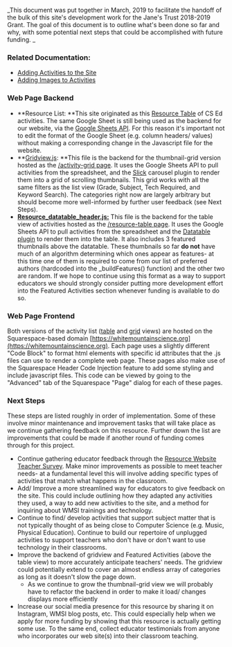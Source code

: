 <!----- Conversion time: 0.573 seconds.


Using this Markdown file:

1. Cut and paste this output into your source file.
2. See the notes and action items below regarding this conversion run.
3. Check the rendered output (headings, lists, code blocks, tables) for proper
   formatting and use a linkchecker before you publish this page.

Conversion notes:

* Docs to Markdown version 1.0β16
* Mon Mar 25 2019 14:46:13 GMT-0700 (PDT)
* Source doc: https://docs.google.com/a/whitemountainscience.org/open?id=1loaX0o6KVTZv07Z2g-Tdo5r0Fd7PGITB9RDjZ4wWgrY
----->


_This document was put together in March, 2019 to facilitate the handoff of the bulk of this site's development work for the Jane's Trust 2018-2019 Grant. The goal of this document is to outline what's been done so far and why, with some potential next steps that could be accomplished with future funding. _


### Related Documentation:



*   [Adding Activities to the Site](https://drive.google.com/a/whitemountainscience.org/open?id=1Hs7H0mQIs9hFH5tkYoKdG3FD8dvXJInrGWSAbhZfQww)
*   [Adding Images to Activities](https://drive.google.com/a/whitemountainscience.org/open?id=1CXYLmfHWAhDx95hU0YXFIy4ovDY7eyaAYiiRtNlnILA)


### Web Page Backend



*   **Resource List: **This site originated as this [Resource Table](https://drive.google.com/a/whitemountainscience.org/open?id=1EdmNxW0F5jTdkemGx95QB_WbasvWVGEfVXuCAZ19cXU) of CS Ed activities. The same Google Sheet is still being used as the backend for our website, via the [Google Sheets API](https://developers.google.com/sheets/api/). For this reason it's important not to edit the format of the Google Sheet (e.g. column headers/ values) without making a corresponding change in the Javascript file for the website.
*   **[Gridview.js](https://github.com/wmsi/janes-trust/blob/master/grid_view/gridview.js): **This file is the backend for the thumbnail-grid version hosted as the [/activity-grid page](https://whitemountainscience.org/activity-grid). It uses the Google Sheets API to pull activities from the spreadsheet, and the [Slick](https://github.com/kenwheeler/slick/) carousel plugin to render them into a grid of scrolling thumbnails. This grid works with all the same filters as the list view (Grade, Subject, Tech Required, and Keyword Search). The categories right now are largely arbitrary but should become more well-informed by further user feedback (see Next Steps).
*   **[Resource_datatable_header.js:](https://github.com/wmsi/janes-trust/blob/master/list_view/resource_datatable_header.js)** This file is the backend for the table view of activities hosted as the [/resource-table page](https://whitemountainscience.org/resource-table). It uses the Google Sheets API to pull activities from the spreadsheet and the [Datatable plugin](https://datatables.net/) to render them into the table. It also includes 3 featured thumbnails above the datatable. These thumbnails so far **do not** have much of an algorithm determining which ones appear as features- at this time one of them is required to come from our list of preferred authors (hardcoded into the _buildFeatures() function) and the other two are random. If we hope to continue using this format as a way to support educators we should strongly consider putting more development effort into the Featured Activities section whenever funding is available to do so.


### Web Page Frontend

Both versions of the activity list ([table](https://www.whitemountainscience.org/resource-table) and [grid](https://www.whitemountainscience.org/activity-grid) views) are hosted on the Squarespace-based domain [https://whitemountainscience.org](https://whitemountainscience.org). Each page uses a slightly different "Code Block" to format html elements with specific id attributes that the .js files can use to render a complete web page. These pages also make use of the Squarespace Header Code Injection feature to add some styling and include javascript files. This code can be viewed by going to the "Advanced" tab of the Squarespace "Page" dialog for each of these pages.


### Next Steps

These steps are listed roughly in order of implementation. Some of these involve minor maintenance and improvement tasks that will take place as we continue gathering feedback on this resource. Further down the list are improvements that could be made if another round of funding comes through for this project.



*   Continue gathering educator feedback through the [Resource Website Teacher Survey](https://drive.google.com/open?id=1xjBLTNm99-0cziYkoj_LFmqhmDQTegYKDRls1Dz4Aig). Make minor improvements as possible to meet teacher needs- at a fundamental level this will involve adding specific types of activities that match what happens in the classroom.
*   Add/ Improve a more streamlined way for educators to give feedback on the site. This could include outlining how they adapted any activities they used, a way to add new activities to the site, and a method for inquiring about WMSI trainings and technology.
*   Continue to find/ develop activities that support subject matter that is not typically thought of as being close to Computer Science (e.g. Music, Physical Education). Continue to build our repertoire of unplugged activities to support teachers who don't have or don't want to use technology in their classrooms.
*   Improve the backend of gridview and Featured Activities (above the table view) to more accurately anticipate teachers' needs. The gridview could potentially extend to cover an almost endless array of categories as long as it doesn't slow the page down.
    *   As we continue to grow the thumbnail-grid view we will probably have to refactor the backend in order to make it load/ changes displays more efficiently
*   Increase our social media presence for this resource by sharing it on Instagram, WMSI blog posts, etc. This could especially help when we apply for more funding by showing that this resource is actually getting some use. To the same end, collect educator testimonials from anyone who incorporates our web site(s) into their classroom teaching.

<!-- Docs to Markdown version 1.0β16 -->
